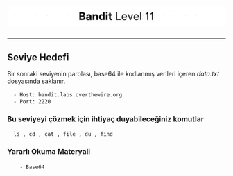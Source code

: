 # ![Bandit Level 11](https://github.com/YunusEmreAlps/Scenarios/blob/master/ctf-bandit/assets/Bandit11.png?raw=true)

---

## Seviye Hedefi

Bir sonraki seviyenin parolası, base64 ile kodlanmış verileri içeren *data.txt* dosyasında saklanır.

``` {.sh}
  - Host: bandit.labs.overthewire.org
  - Port: 2220
```

### Bu seviyeyi çözmek için ihtiyaç duyabileceğiniz komutlar

``` {.sh}
  ls , cd , cat , file , du , find
```

### Yararlı Okuma Materyali

``` {.sh}
    - Base64
```

